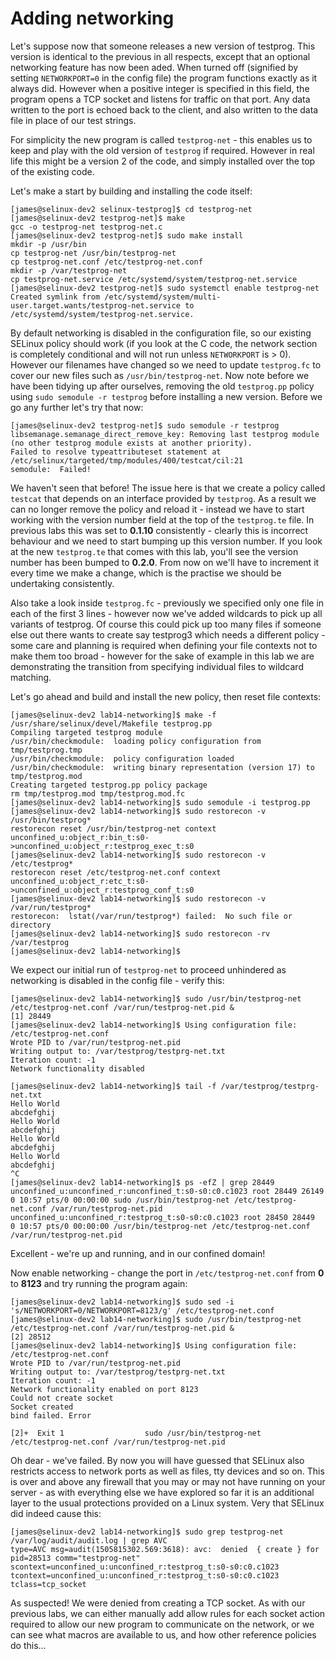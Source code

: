# Adding networking

Let's suppose now that someone releases a new version of testprog. This version is identical to the previous in all respects, except that an optional networking feature has now been aded. When turned off (signified by setting `NETWORKPORT=0` in the config file) the program functions exactly as it always did. However when a positive integer is specified in this field, the program opens a TCP socket and listens for traffic on that port. Any data written to the port is echoed back to the client, and also written to the data file in place of our test strings.

For simplicity the new program is called `testprog-net` - this enables us to keep and play with the old version of `testprog` if required. However in real life this might be a version 2 of the code, and simply installed over the top of the existing code.

Let's make a start by building and installing the code itself:

```
[james@selinux-dev2 selinux-testprog]$ cd testprog-net
[james@selinux-dev2 testprog-net]$ make
gcc -o testprog-net testprog-net.c
[james@selinux-dev2 testprog-net]$ sudo make install
mkdir -p /usr/bin
cp testprog-net /usr/bin/testprog-net
cp testprog-net.conf /etc/testprog-net.conf
mkdir -p /var/testprog-net
cp testprog-net.service /etc/systemd/system/testprog-net.service
[james@selinux-dev2 testprog-net]$ sudo systemctl enable testprog-net
Created symlink from /etc/systemd/system/multi-user.target.wants/testprog-net.service to /etc/systemd/system/testprog-net.service.
```

By default networking is disabled in the configuration file, so our existing SELinux policy should work (if you look at the C code, the network section is completely conditional and will not run unless `NETWORKPORT` is > 0). However our filenames have changed so we need to update `testprog.fc` to cover our new files such as `/usr/bin/testprog-net`. Now note before we have been tidying up after ourselves, removing the old `testprog.pp` policy using `sudo semodule -r testprog` before installing a new version. Before we go any further let's try that now:

```
[james@selinux-dev2 testprog-net]$ sudo semodule -r testprog
libsemanage.semanage_direct_remove_key: Removing last testprog module (no other testprog module exists at another priority).
Failed to resolve typeattributeset statement at /etc/selinux/targeted/tmp/modules/400/testcat/cil:21
semodule:  Failed!
```

We haven't seen that before! The issue here is that we create a policy called `testcat` that depends on an interface provided by `testprog`. As a result we can no longer remove the policy and reload it - instead we have to start working with the version number field at the top of the `testprog.te` file. In previous labs this was set to **0.1.10** consistently - clearly this is incorrect behaviour and we need to start bumping up this version number. If you look at the new `testprog.te` that comes with this lab, you'll see the version number has been bumped to **0.2.0**. From now on we'll have to increment it every time we make a change, which is the practise we should be undertaking consistently. 

Also take a look inside `testprog.fc` - previously we specified only one file in each of the first 3 lines - however now we've added wildcards to pick up all variants of testprog. Of course this could pick up too many files if someone else out there wants to create say testprog3 which needs a different policy - some care and planning is required when defining your file contexts not to make them too broad - however for the sake of example in this lab we are demonstrating the transition from specifying individual files to wildcard matching.

Let's go ahead and build and install the new policy, then reset file contexts:

```
[james@selinux-dev2 lab14-networking]$ make -f /usr/share/selinux/devel/Makefile testprog.pp
Compiling targeted testprog module
/usr/bin/checkmodule:  loading policy configuration from tmp/testprog.tmp
/usr/bin/checkmodule:  policy configuration loaded
/usr/bin/checkmodule:  writing binary representation (version 17) to tmp/testprog.mod
Creating targeted testprog.pp policy package
rm tmp/testprog.mod tmp/testprog.mod.fc
[james@selinux-dev2 lab14-networking]$ sudo semodule -i testprog.pp
[james@selinux-dev2 lab14-networking]$ sudo restorecon -v /usr/bin/testprog*
restorecon reset /usr/bin/testprog-net context unconfined_u:object_r:bin_t:s0->unconfined_u:object_r:testprog_exec_t:s0
[james@selinux-dev2 lab14-networking]$ sudo restorecon -v /etc/testprog*
restorecon reset /etc/testprog-net.conf context unconfined_u:object_r:etc_t:s0->unconfined_u:object_r:testprog_conf_t:s0
[james@selinux-dev2 lab14-networking]$ sudo restorecon -v /var/run/testprog*
restorecon:  lstat(/var/run/testprog*) failed:  No such file or directory
[james@selinux-dev2 lab14-networking]$ sudo restorecon -rv /var/testprog
[james@selinux-dev2 lab14-networking]$
```

We expect our initial run of `testprog-net` to proceed unhindered as networking is disabled in the config file - verify this:

```
[james@selinux-dev2 lab14-networking]$ sudo /usr/bin/testprog-net /etc/testprog-net.conf /var/run/testprog-net.pid &
[1] 28449
[james@selinux-dev2 lab14-networking]$ Using configuration file: /etc/testprog-net.conf
Wrote PID to /var/run/testprog-net.pid
Writing output to: /var/testprog/testprg-net.txt
Iteration count: -1
Network functionality disabled

[james@selinux-dev2 lab14-networking]$ tail -f /var/testprog/testprg-net.txt
Hello World
abcdefghij
Hello World
abcdefghij
Hello World
abcdefghij
Hello World
abcdefghij
^C
[james@selinux-dev2 lab14-networking]$ ps -efZ | grep 28449
unconfined_u:unconfined_r:unconfined_t:s0-s0:c0.c1023 root 28449 26149  0 10:57 pts/0 00:00:00 sudo /usr/bin/testprog-net /etc/testprog-net.conf /var/run/testprog-net.pid
unconfined_u:unconfined_r:testprog_t:s0-s0:c0.c1023 root 28450 28449  0 10:57 pts/0 00:00:00 /usr/bin/testprog-net /etc/testprog-net.conf /var/run/testprog-net.pid
```

Excellent - we're up and running, and in our confined domain!

Now enable networking - change the port in `/etc/testprog-net.conf` from **0** to **8123** and try running the program again:

```
[james@selinux-dev2 lab14-networking]$ sudo sed -i 's/NETWORKPORT=0/NETWORKPORT=8123/g' /etc/testprog-net.conf
[james@selinux-dev2 lab14-networking]$ sudo /usr/bin/testprog-net /etc/testprog-net.conf /var/run/testprog-net.pid &
[2] 28512
[james@selinux-dev2 lab14-networking]$ Using configuration file: /etc/testprog-net.conf
Wrote PID to /var/run/testprog-net.pid
Writing output to: /var/testprog/testprg-net.txt
Iteration count: -1
Network functionality enabled on port 8123
Could not create socket
Socket created
bind failed. Error

[2]+  Exit 1                  sudo /usr/bin/testprog-net /etc/testprog-net.conf /var/run/testprog-net.pid
```

Oh dear - we've failed. By now you will have guessed that SELinux also restricts access to network ports as well as files, tty devices and so on. This is over and above any firewall that you may or may not have running on your server - as with everything else we have explored so far it is an additional layer to the usual protections provided on a Linux system. Very that SELinux did indeed cause this:

```
[james@selinux-dev2 lab14-networking]$ sudo grep testprog-net /var/log/audit/audit.log | grep AVC
type=AVC msg=audit(1505815302.569:3618): avc:  denied  { create } for  pid=28513 comm="testprog-net" scontext=unconfined_u:unconfined_r:testprog_t:s0-s0:c0.c1023 tcontext=unconfined_u:unconfined_r:testprog_t:s0-s0:c0.c1023 tclass=tcp_socket
```

As suspected! We were denied from creating a TCP socket. As with our previous labs, we can either manually add allow rules for each socket action required to allow our new program to communicate on the network, or we can see what macros are available to us, and how other reference policies do this...

